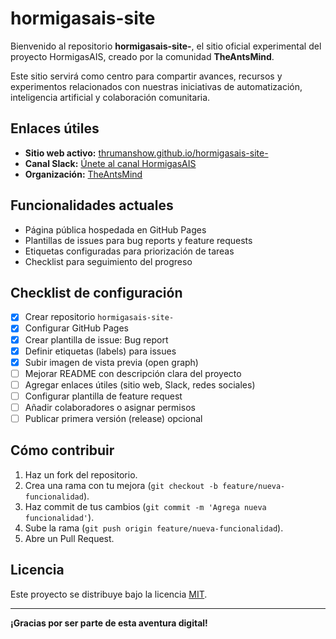 # hormigasais-site

Bienvenido al repositorio **hormigasais-site-**, el sitio oficial experimental del proyecto HormigasAIS, creado por la comunidad **TheAntsMind**.

Este sitio servirá como centro para compartir avances, recursos y experimentos relacionados con nuestras iniciativas de automatización, inteligencia artificial y colaboración comunitaria.

## Enlaces útiles

- **Sitio web activo:** [thrumanshow.github.io/hormigasais-site-](https://thrumanshow.github.io/hormigasais-site-)
- **Canal Slack:** [Únete al canal HormigasAIS](https://join.slack.com/t/hormigas-ais/shared_invite/zt-33zssiv5x-WXs1_8mQ6_9m0O9g0VNgAA)
- **Organización:** [TheAntsMind](https://github.com/TheAntsMind)

## Funcionalidades actuales

- Página pública hospedada en GitHub Pages
- Plantillas de issues para bug reports y feature requests
- Etiquetas configuradas para priorización de tareas
- Checklist para seguimiento del progreso

## Checklist de configuración

- [x] Crear repositorio `hormigasais-site-`
- [x] Configurar GitHub Pages
- [x] Crear plantilla de issue: Bug report
- [x] Definir etiquetas (labels) para issues
- [x] Subir imagen de vista previa (open graph)
- [ ] Mejorar README con descripción clara del proyecto
- [ ] Agregar enlaces útiles (sitio web, Slack, redes sociales)
- [ ] Configurar plantilla de feature request
- [ ] Añadir colaboradores o asignar permisos
- [ ] Publicar primera versión (release) opcional

## Cómo contribuir

1. Haz un fork del repositorio.
2. Crea una rama con tu mejora (`git checkout -b feature/nueva-funcionalidad`).
3. Haz commit de tus cambios (`git commit -m 'Agrega nueva funcionalidad'`).
4. Sube la rama (`git push origin feature/nueva-funcionalidad`).
5. Abre un Pull Request.

## Licencia

Este proyecto se distribuye bajo la licencia [MIT](LICENSE).

---

**¡Gracias por ser parte de esta aventura digital!**
